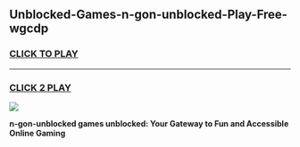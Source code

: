 
## Unblocked-Games-n-gon-unblocked-Play-Free-wgcdp
<h3>
<a href="https://premium76.site?title=n-gon-unblocked&ref=12A">CLICK TO PLAY</a></h3>
<hr>

<h3>
<a href="https://premium76.site?title=n-gon-unblocked&ref=12A">CLICK 2 PLAY</a>
  
</h3>

<a href="https://premium76.site?title=n-gon-unblocked&ref=12A"><img src="https://clearcache.store/games.png"></a>


**n-gon-unblocked games unblocked: Your Gateway to Fun and Accessible Online Gaming**
